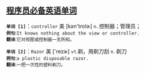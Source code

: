 <a href="#top" id="top"> 程序员必备英语单词</a>
----
**`单词 [1]`**：`controller` 美 [kən'trolɚ] `n`. 控制器；管理员；<br/>
**`例句`**:`It knows nothing about the view or controller.` <br/>
**`翻译`**:`它对视图或控制器一无所知。`

**`单词 [2]`**：`Razor` 美 ['rezɚ]  `vt`.剃，用剃刀刮 `n`. 剃刀 <br/>
**`例句`**:`a plastic disposable razor.` <br/>
**`翻译`**:`一把一次性的塑料剃刀。`

